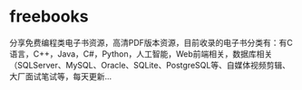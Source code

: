 # freebooks
分享免费编程类电子书资源，高清PDF版本资源，目前收录的电子书分类有：有C语言，C++，Java，C#，Python，人工智能，Web前端相关，数据库相关（SQLServer、MySQL、Oracle、SQLite、PostgreSQL等、自媒体视频剪辑、大厂面试笔试等，每天更新...
